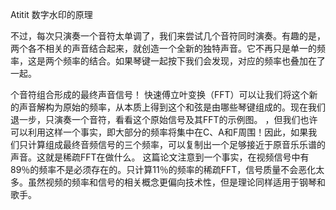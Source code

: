 Atitit 数字水印的原理 





不过，每次只演奏一个音符太单调了，我们来尝试几个音符同时演奏。有趣的是，两个各不相关的声音结合起来，就创造一个全新的独特声音。它不再只是单一的频率，这是两个频率的结合。如果琴键一起按下我们会发现，对应的频率也叠加在了一起。

个音符组合形成的最终声音信号！
快速傅立叶变换（FFT）可以让我们将这个新的声音解构为原始的频率，从本质上得到这个和弦是由哪些琴键组成的。现在我们退一步，只演奏一个音符，看看这个原始信号及其FFT的示例图。
，但我们也许可以利用这样一个事实，即大部分的频率将集中在C、A和F周围！因此，如果我们只计算组成最终音频信号的三个频率，可以复制出一个足够接近于原音乐乐谱的声音。这就是稀疏FFT在做什么。
这篇论文注意到一个事实，在视频信号中有89％的频率不是必须存在的。只计算11％的频率的稀疏FFT，信号质量不会恶化太多。虽然视频的频率和信号的相关概念更偏向技术性，但是理论同样适用于钢琴和歌手。

